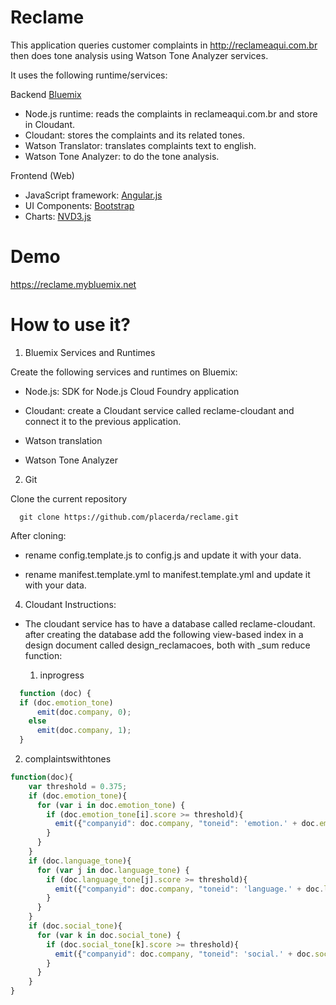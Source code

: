 # Reclame

This application queries customer complaints in http://reclameaqui.com.br then does tone analysis using Watson Tone Analyzer services.

It uses the following runtime/services:

Backend [Bluemix](http://www.mybluemix.net)

 - Node.js runtime: reads the complaints in reclameaqui.com.br and store in Cloudant.
 - Cloudant: stores the complaints and its related tones.
 - Watson Translator: translates complaints text to english.
 - Watson Tone Analyzer: to do the tone analysis.

Frontend (Web)
 - JavaScript framework: [Angular.js](https://docs.angularjs.org/guide/)
 - UI Components: [Bootstrap](http://angular-ui.github.io/bootstrap/)
 - Charts: [NVD3.js](http://krispo.github.io/angular-nvd3/#/)

 # Demo

 https://reclame.mybluemix.net

 # How to use it?

1. Bluemix Services and Runtimes

Create the following services and runtimes on Bluemix:

- Node.js: SDK for Node.js Cloud Foundry application

- Cloudant: create a Cloudant service called reclame-cloudant and connect it to the previous application.

- Watson translation

- Watson Tone Analyzer

2. Git

Clone the current repository

```
  git clone https://github.com/placerda/reclame.git
```

After cloning:

- rename config.template.js to config.js and update it with your data.

- rename manifest.template.yml to manifest.template.yml and update it with your data.

4. Cloudant Instructions:

- The cloudant service has to have a database called reclame-cloudant.
  after creating the database add the following view-based index in a
  design document called design_reclamacoes, both with _sum reduce function:

  1) inprogress
```javascript
  function (doc) {
  if (doc.emotion_tone)
      emit(doc.company, 0);
    else
      emit(doc.company, 1);
  }
  ```

  2) complaintswithtones

  ```javascript
  function(doc){
      var threshold = 0.375;
      if (doc.emotion_tone){
        for (var i in doc.emotion_tone) {
          if (doc.emotion_tone[i].score >= threshold){
            emit({"companyid": doc.company, "toneid": 'emotion.' + doc.emotion_tone[i].tone_id}, 1);
          }
        }
      }
      if (doc.language_tone){
        for (var j in doc.language_tone) {
          if (doc.language_tone[j].score >= threshold){
            emit({"companyid": doc.company, "toneid": 'language.' + doc.language_tone[j].tone_id}, 1);
          }
        }
      }
      if (doc.social_tone){
        for (var k in doc.social_tone) {
          if (doc.social_tone[k].score >= threshold){
            emit({"companyid": doc.company, "toneid": 'social.' + doc.social_tone[k].tone_id}, 1);
          }
        }
      }
  }
  ```

